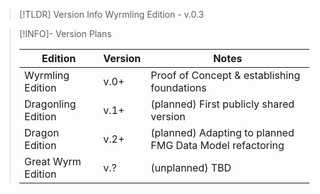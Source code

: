 > [!TLDR] Version Info
> Wyrmling Edition - v.0.3

> [!INFO]- Version Plans
>
> | Edition | Version | Notes |
> | ------- | ------- | ------ |
> | Wyrmling Edition | v.0+ | Proof of Concept & establishing foundations |
> | Dragonling Edition | v.1+ | (planned) First publicly shared version |
> | Dragon Edition | v.2+ | (planned) Adapting to planned FMG Data Model refactoring |
> | Great Wyrm Edition | v.? | (unplanned) TBD |
  